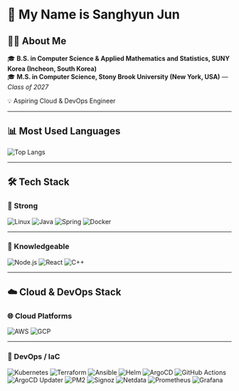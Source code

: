 # 👋 My Name is Sanghyun Jun  

## 👨‍🎓 About Me  
🎓 **B.S. in Computer Science & Applied Mathematics and Statistics, SUNY Korea (Incheon, South Korea)**  
🎓 **M.S. in Computer Science, Stony Brook University (New York, USA)**  — *Class of 2027*  

💡 Aspiring Cloud & DevOps Engineer

---

## 📊 Most Used Languages  
![Top Langs](https://github-readme-stats.vercel.app/api/top-langs/?username=halfmoon01&layout=compact&theme=tokyonight)  

---
## 🛠 Tech Stack  

### 💪 Strong  
![Linux](https://img.shields.io/badge/Linux-FCC624?style=for-the-badge&logo=linux&logoColor=black)  ![Java](https://img.shields.io/badge/Java-007396?style=for-the-badge&logo=openjdk&logoColor=white)  ![Spring](https://img.shields.io/badge/Spring-6DB33F?style=for-the-badge&logo=spring&logoColor=white)  ![Docker](https://img.shields.io/badge/Docker-2496ED?style=for-the-badge&logo=docker&logoColor=white)  

---

### 🔎 Knowledgeable  
![Node.js](https://img.shields.io/badge/Node.js-339933?style=for-the-badge&logo=node.js&logoColor=white)  ![React](https://img.shields.io/badge/React-61DAFB?style=for-the-badge&logo=react&logoColor=black)  ![C++](https://img.shields.io/badge/C++-00599C?style=for-the-badge&logo=c%2B%2B&logoColor=white)  

---

## ☁️ Cloud & DevOps Stack  

### 🌐 Cloud Platforms  
![AWS](https://img.shields.io/badge/AWS-232F3E?style=for-the-badge&logo=amazon-aws&logoColor=white)  ![GCP](https://img.shields.io/badge/GCP-4285F4?style=for-the-badge&logo=google-cloud&logoColor=white)  

---

### 🔧 DevOps / IaC  
![Kubernetes](https://img.shields.io/badge/Kubernetes-326CE5?style=for-the-badge&logo=kubernetes&logoColor=white)  ![Terraform](https://img.shields.io/badge/Terraform-7B42BC?style=for-the-badge&logo=terraform&logoColor=white)  ![Ansible](https://img.shields.io/badge/Ansible-EE0000?style=for-the-badge&logo=ansible&logoColor=white)  ![Helm](https://img.shields.io/badge/Helm-0F1689?style=for-the-badge&logo=helm&logoColor=white)  ![ArgoCD](https://img.shields.io/badge/ArgoCD-FC5D3D?style=for-the-badge&logo=argo&logoColor=white)  ![GitHub Actions](https://img.shields.io/badge/GitHub%20Actions-2088FF?style=for-the-badge&logo=github-actions&logoColor=white)  ![ArgoCD Updater](https://img.shields.io/badge/ArgoCD%20Updater-FC5D3D?style=for-the-badge&logo=argo&logoColor=white)  ![PM2](https://img.shields.io/badge/PM2-2B037A?style=for-the-badge&logo=pm2&logoColor=white)  ![Signoz](https://img.shields.io/badge/Signoz-FF6C37?style=for-the-badge&logo=signoz&logoColor=white)  ![Netdata](https://img.shields.io/badge/Netdata-15A9E3?style=for-the-badge&logo=netdata&logoColor=white)  ![Prometheus](https://img.shields.io/badge/Prometheus-E6522C?style=for-the-badge&logo=prometheus&logoColor=white)  ![Grafana](https://img.shields.io/badge/Grafana-F46800?style=for-the-badge&logo=grafana&logoColor=white)  
